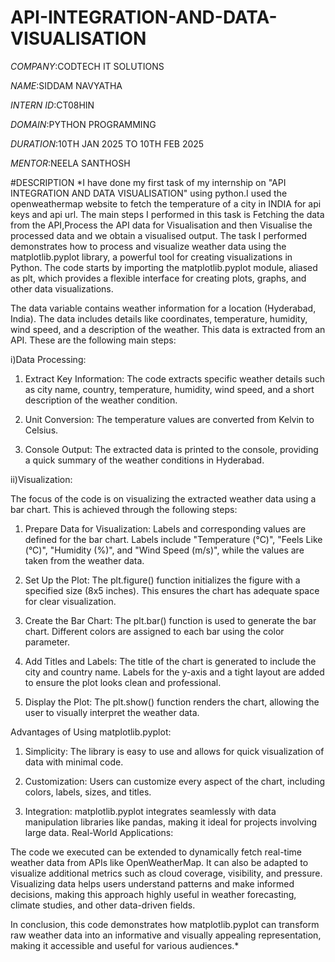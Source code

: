 # API-INTEGRATION-AND-DATA-VISUALISATION

*COMPANY*:CODTECH IT SOLUTIONS

*NAME*:SIDDAM NAVYATHA

*INTERN ID*:CT08HIN

*DOMAIN*:PYTHON PROGRAMMING

*DURATION*:10TH JAN 2025 TO 10TH FEB 2025

*MENTOR*:NEELA SANTHOSH

#DESCRIPTION
*I have done my first task of my internship on "API INTEGRATION AND DATA VISUALISATION" using python.I used the openweathermap website to fetch the temperature of a city in INDIA for api keys and api url.
The main steps I performed in this task is Fetching the data from the API,Process the API data for Visualisation and then Visualise the processed data and we obtain a visualised output.
The task I performed  demonstrates how to process and visualize weather data using the matplotlib.pyplot library, a powerful tool for creating visualizations in Python. The code starts by importing the matplotlib.pyplot module, aliased as plt, which provides a flexible interface for creating plots, graphs, and other data visualizations.

The data variable contains weather information for a location (Hyderabad, India). The data includes details like coordinates, temperature, humidity, wind speed, and a description of the weather. This data is extracted from an API.
These are the following main steps:

i)Data Processing:
1. Extract Key Information: The code extracts specific weather details such as city name, country, temperature, humidity, wind speed, and a short description of the weather condition.

2. Unit Conversion: The temperature values are converted from Kelvin to Celsius.

3. Console Output: The extracted data is printed to the console, providing a quick summary of the weather conditions in Hyderabad.

ii)Visualization:

The focus of the code is on visualizing the extracted weather data using a bar chart. This is achieved through the following steps:
1. Prepare Data for Visualization: Labels and corresponding values are defined for the bar chart. Labels include "Temperature (°C)", "Feels Like (°C)", "Humidity (%)", and "Wind Speed (m/s)", while the values are taken from the weather data.

2. Set Up the Plot: The plt.figure() function initializes the figure with a specified size (8x5 inches). This ensures the chart has adequate space for clear visualization.

3. Create the Bar Chart: The plt.bar() function is used to generate the bar chart. Different colors are assigned to each bar using the color parameter.

4. Add Titles and Labels: The title of the chart is  generated to include the city and country name. Labels for the y-axis and a tight layout are added to ensure the plot looks clean and professional.

5. Display the Plot: The plt.show() function renders the chart, allowing the user to visually interpret the weather data.

Advantages of Using matplotlib.pyplot:

1. Simplicity: The library is easy to use and allows for quick visualization of data with minimal code.

2. Customization: Users can customize every aspect of the chart, including colors, labels, sizes, and titles.

3. Integration: matplotlib.pyplot integrates seamlessly with data manipulation libraries like pandas, making it ideal for projects involving large data.
Real-World Applications:

The code we executed can be extended to dynamically fetch real-time weather data from APIs like OpenWeatherMap. It can also be adapted to visualize additional metrics such as cloud coverage, visibility, and pressure. Visualizing data helps users understand patterns and make informed decisions, making this approach highly useful in weather forecasting, climate studies, and other data-driven fields.

In conclusion, this code demonstrates how matplotlib.pyplot can transform raw weather data into an informative and visually appealing representation, making it accessible and useful for various audiences.*
